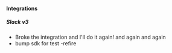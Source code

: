 
#### Integrations

##### Slack v3

- Broke the integration and I'll do it again! and again and again
-   bump sdk for test -refire